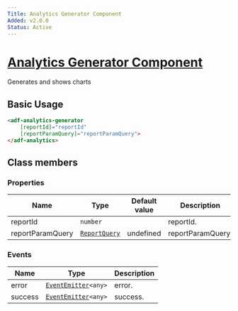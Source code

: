 ```yaml
---
Title: Analytics Generator Component
Added: v2.0.0
Status: Active
---
```


# [Analytics Generator Component](../../../lib/insights/src/lib/analytics-process/components/analytics-generator.component.ts "Defined in analytics-generator.component.ts")

Generates and shows charts

## Basic Usage

```html
<adf-analytics-generator 
    [reportId]="reportId" 
    [reportParamQuery]="reportParamQuery">
</adf-analytics>
```

## Class members

### Properties

| Name | Type | Default value | Description |
| ---- | ---- | ------------- | ----------- |
| reportId | `number` |  | reportId. |
| reportParamQuery | [`ReportQuery`](../../../lib/insights/src/lib/diagram/models/report/report-query.model.ts) | undefined | reportParamQuery. |

### Events

| Name | Type | Description |
| ---- | ---- | ----------- |
| error | [`EventEmitter`](https://angular.io/api/core/EventEmitter)`<any>` | error. |
| success | [`EventEmitter`](https://angular.io/api/core/EventEmitter)`<any>` | success. |
